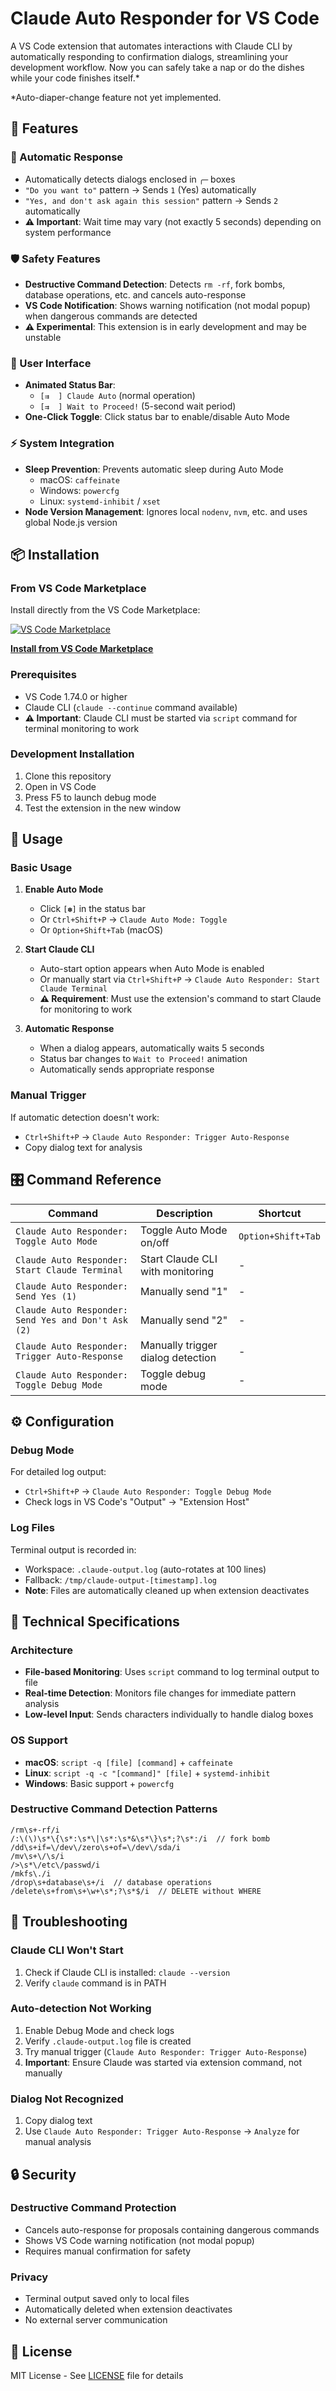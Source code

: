 # Claude Auto Responder for VS Code

A VS Code extension that automates interactions with Claude CLI by automatically responding to confirmation dialogs, streamlining your development workflow.
Now you can safely take a nap or do the dishes while your code finishes itself.*

\*Auto-diaper-change feature not yet implemented.

## 🚀 Features

### 🤖 Automatic Response
- Automatically detects dialogs enclosed in `╭─` boxes
- `"Do you want to"` pattern → Sends `1` (Yes) automatically
- `"Yes, and don't ask again this session"` pattern → Sends `2` automatically
- **⚠️ Important**: Wait time may vary (not exactly 5 seconds) depending on system performance

### 🛡️ Safety Features  
- **Destructive Command Detection**: Detects `rm -rf`, fork bombs, database operations, etc. and cancels auto-response
- **VS Code Notification**: Shows warning notification (not modal popup) when dangerous commands are detected
- **⚠️ Experimental**: This extension is in early development and may be unstable

### 🎨 User Interface
- **Animated Status Bar**: 
  - `[⇉  ] Claude Auto` (normal operation)
  - `[⇉  ] Wait to Proceed!` (5-second wait period)
- **One-Click Toggle**: Click status bar to enable/disable Auto Mode

### ⚡ System Integration
- **Sleep Prevention**: Prevents automatic sleep during Auto Mode
  - macOS: `caffeinate`
  - Windows: `powercfg` 
  - Linux: `systemd-inhibit` / `xset`
- **Node Version Management**: Ignores local `nodenv`, `nvm`, etc. and uses global Node.js version

## 📦 Installation

### From VS Code Marketplace
Install directly from the VS Code Marketplace:

[![VS Code Marketplace](https://img.shields.io/visual-studio-marketplace/v/kurokawamomo.claude-auto-responder)](https://marketplace.visualstudio.com/items?itemName=kurokawamomo.claude-auto-responder)

**[Install from VS Code Marketplace](https://marketplace.visualstudio.com/items?itemName=kurokawamomo.claude-auto-responder)**

### Prerequisites
- VS Code 1.74.0 or higher
- Claude CLI (`claude --continue` command available)
- **⚠️ Important**: Claude CLI must be started via `script` command for terminal monitoring to work

### Development Installation
1. Clone this repository
2. Open in VS Code
3. Press F5 to launch debug mode
4. Test the extension in the new window

## 🎯 Usage

### Basic Usage

1. **Enable Auto Mode**
   - Click `[✽]` in the status bar
   - Or `Ctrl+Shift+P` → `Claude Auto Mode: Toggle`
   - Or `Option+Shift+Tab` (macOS)

2. **Start Claude CLI**
   - Auto-start option appears when Auto Mode is enabled
   - Or manually start via `Ctrl+Shift+P` → `Claude Auto Responder: Start Claude Terminal`
   - **⚠️ Requirement**: Must use the extension's command to start Claude for monitoring to work

3. **Automatic Response**
   - When a dialog appears, automatically waits 5 seconds
   - Status bar changes to `Wait to Proceed!` animation
   - Automatically sends appropriate response

### Manual Trigger

If automatic detection doesn't work:
- `Ctrl+Shift+P` → `Claude Auto Responder: Trigger Auto-Response`
- Copy dialog text for analysis

## 🎛️ Command Reference

| Command | Description | Shortcut |
|---------|-------------|----------|
| `Claude Auto Responder: Toggle Auto Mode` | Toggle Auto Mode on/off | `Option+Shift+Tab` |
| `Claude Auto Responder: Start Claude Terminal` | Start Claude CLI with monitoring | - |
| `Claude Auto Responder: Send Yes (1)` | Manually send "1" | - |
| `Claude Auto Responder: Send Yes and Don't Ask (2)` | Manually send "2" | - |
| `Claude Auto Responder: Trigger Auto-Response` | Manually trigger dialog detection | - |
| `Claude Auto Responder: Toggle Debug Mode` | Toggle debug mode | - |

## ⚙️ Configuration

### Debug Mode
For detailed log output:
- `Ctrl+Shift+P` → `Claude Auto Responder: Toggle Debug Mode`
- Check logs in VS Code's "Output" → "Extension Host"

### Log Files
Terminal output is recorded in:
- Workspace: `.claude-output.log` (auto-rotates at 100 lines)
- Fallback: `/tmp/claude-output-[timestamp].log`
- **Note**: Files are automatically cleaned up when extension deactivates

## 🔧 Technical Specifications

### Architecture
- **File-based Monitoring**: Uses `script` command to log terminal output to file
- **Real-time Detection**: Monitors file changes for immediate pattern analysis
- **Low-level Input**: Sends characters individually to handle dialog boxes

### OS Support
- **macOS**: `script -q [file] [command]` + `caffeinate`
- **Linux**: `script -q -c "[command]" [file]` + `systemd-inhibit`
- **Windows**: Basic support + `powercfg`

### Destructive Command Detection Patterns
```regex
/rm\s+-rf/i
/:\(\)\s*\{\s*:\s*\|\s*:\s*&\s*\}\s*;?\s*:/i  // fork bomb
/dd\s+if=\/dev\/zero\s+of=\/dev\/sda/i
/mv\s+\/\s/i
/>\s*\/etc\/passwd/i
/mkfs\./i
/drop\s+database\s+/i  // database operations
/delete\s+from\s+\w+\s*;?\s*$/i  // DELETE without WHERE
```

## 🐛 Troubleshooting

### Claude CLI Won't Start
1. Check if Claude CLI is installed: `claude --version`
2. Verify `claude` command is in PATH

### Auto-detection Not Working
1. Enable Debug Mode and check logs
2. Verify `.claude-output.log` file is created
3. Try manual trigger (`Claude Auto Responder: Trigger Auto-Response`)
4. **Important**: Ensure Claude was started via extension command, not manually

### Dialog Not Recognized
1. Copy dialog text
2. Use `Claude Auto Responder: Trigger Auto-Response` → `Analyze` for manual analysis

## 🔒 Security

### Destructive Command Protection
- Cancels auto-response for proposals containing dangerous commands
- Shows VS Code warning notification (not modal popup)
- Requires manual confirmation for safety

### Privacy
- Terminal output saved only to local files
- Automatically deleted when extension deactivates
- No external server communication

## 📄 License

MIT License - See [LICENSE](LICENSE) file for details
